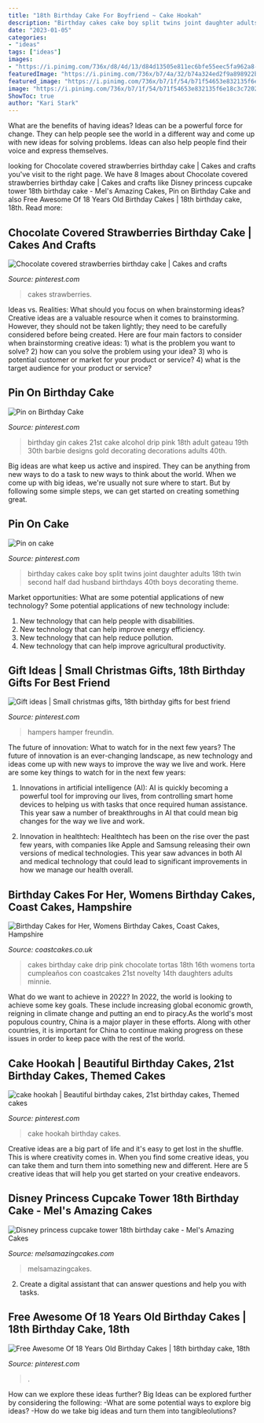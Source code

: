 ```yaml
---
title: "18th Birthday Cake For Boyfriend ~ Cake Hookah"
description: "Birthday cakes cake boy split twins joint daughter adults 18th twin second half dad husband birthdays 40th boys decorating theme"
date: "2023-01-05"
categories:
- "ideas"
tags: ["ideas"]
images:
- "https://i.pinimg.com/736x/d8/4d/13/d84d13505e811ec6bfe55eec5fa962a8--birthday-cakes-for-adults-first-birthday-cakes.jpg"
featuredImage: "https://i.pinimg.com/736x/b7/4a/32/b74a324ed2f9a898922b5e80cd6e2fc7.jpg"
featured_image: "https://i.pinimg.com/736x/b7/1f/54/b71f54653e832135f6e18c3c72026e29.jpg"
image: "https://i.pinimg.com/736x/b7/1f/54/b71f54653e832135f6e18c3c72026e29.jpg"
ShowToc: true
author: "Kari Stark"
---
```



What are the benefits of having ideas?
Ideas can be a powerful force for change. They can help people see the world in a different way and come up with new ideas for solving problems. Ideas can also help people find their voice and express themselves.

	

		
looking for Chocolate covered strawberries birthday cake | Cakes and crafts you've visit to the right page. We have 8 Images about Chocolate covered strawberries birthday cake | Cakes and crafts like Disney princess cupcake tower 18th birthday cake - Mel&#039;s Amazing Cakes, Pin on Birthday Cake and also Free Awesome Of 18 Years Old Birthday Cakes | 18th birthday cake, 18th. Read more:
		
    
## Chocolate Covered Strawberries Birthday Cake | Cakes And Crafts

<img loading=lazy src="https://s-media-cache-ak0.pinimg.com/736x/79/2d/1f/792d1f7811da860704233ffc12cbf460.jpg" onerror="this.onerror=null;this.src='https://tse1.mm.bing.net/th?id=OIP.5zZ-gFPPLdxoap2KlKvqmgHaJ6&amp;pid=15.1';" alt="Chocolate covered strawberries birthday cake | Cakes and crafts">

_Source: pinterest.com_

>cakes strawberries. 

	

Ideas vs. Realities: What should you focus on when brainstorming ideas?
Creative ideas are a valuable resource when it comes to brainstorming. However, they should not be taken lightly; they need to be carefully considered before being created. Here are four main factors to consider when brainstorming creative ideas: 1) what is the problem you want to solve? 2) how can you solve the problem using your idea? 3) who is potential customer or market for your product or service? 4) what is the target audience for your product or service?

    
## Pin On Birthday Cake

<img loading=lazy src="https://i.pinimg.com/736x/ae/96/77/ae9677a8aa2c67aabf8fe26236da7ca4.jpg" onerror="this.onerror=null;this.src='https://tse1.mm.bing.net/th?id=OIP.z-6sOpYs-IKiraOoG1A4iwHaJN&amp;pid=15.1';" alt="Pin on Birthday Cake">

_Source: pinterest.com_

>birthday gin cakes 21st cake alcohol drip pink 18th adult gateau 19th 30th barbie designs gold decorating decorations adults 40th. 

	

Big ideas are what keep us active and inspired. They can be anything from new ways to do a task to new ways to think about the world. When we come up with big ideas, we're usually not sure where to start. But by following some simple steps, we can get started on creating something great.

    
## Pin On Cake

<img loading=lazy src="https://i.pinimg.com/736x/d8/4d/13/d84d13505e811ec6bfe55eec5fa962a8--birthday-cakes-for-adults-first-birthday-cakes.jpg" onerror="this.onerror=null;this.src='https://tse2.mm.bing.net/th?id=OIP.sS9s-nX6_wuj70QJGUZM9wHaKC&amp;pid=15.1';" alt="Pin on cake">

_Source: pinterest.com_

>birthday cakes cake boy split twins joint daughter adults 18th twin second half dad husband birthdays 40th boys decorating theme. 

	

Market opportunities: What are some potential applications of new technology?
Some potential applications of new technology include: 
1. New technology that can help people with disabilities. 
2. New technology that can help improve energy efficiency. 
3. New technology that can help reduce pollution. 
4. New technology that can help improve agricultural productivity.

    
## Gift Ideas | Small Christmas Gifts, 18th Birthday Gifts For Best Friend

<img loading=lazy src="https://i.pinimg.com/736x/b7/4a/32/b74a324ed2f9a898922b5e80cd6e2fc7.jpg" onerror="this.onerror=null;this.src='https://tse4.mm.bing.net/th?id=OIP.9sxD3iWElTuAW5Hv2ojIqwHaJ3&amp;pid=15.1';" alt="Gift ideas | Small christmas gifts, 18th birthday gifts for best friend">

_Source: pinterest.com_

>hampers hamper freundin. 

	

The future of innovation: What to watch for in the next few years?
The future of innovation is an ever-changing landscape, as new technology and ideas come up with new ways to improve the way we live and work. Here are some key things to watch for in the next few years: 
1. Innovations in artificial intelligence (AI): AI is quickly becoming a powerful tool for improving our lives, from controlling smart home devices to helping us with tasks that once required human assistance. This year saw a number of breakthroughs in AI that could mean big changes for the way we live and work. 

2. Innovation in healthtech: Healthtech has been on the rise over the past few years, with companies like Apple and Samsung releasing their own versions of medical technologies. This year saw advances in both AI and medical technology that could lead to significant improvements in how we manage our health overall. 


    
## Birthday Cakes For Her, Womens Birthday Cakes, Coast Cakes, Hampshire

<img loading=lazy src="http://www.coastcakes.co.uk/wp-content/uploads/2013/11/Picture-36778s.jpg" onerror="this.onerror=null;this.src='https://tse1.mm.bing.net/th?id=OIP.f_ucNGJuIvXXCe8CWtAeqwHaLj&amp;pid=15.1';" alt="Birthday Cakes for Her, Womens Birthday Cakes, Coast Cakes, Hampshire">

_Source: coastcakes.co.uk_

>cakes birthday cake drip pink chocolate tortas 18th 16th womens torta cumpleaños con coastcakes 21st novelty 14th daughters adults minnie. 

	

What do we want to achieve in 2022?
In 2022, the world is looking to achieve some key goals. These include increasing global economic growth, reigning in climate change and putting an end to piracy.As the world's most populous country, China is a major player in these efforts. Along with other countries, it is important for China to continue making progress on these issues in order to keep pace with the rest of the world.

    
## Cake Hookah | Beautiful Birthday Cakes, 21st Birthday Cakes, Themed Cakes

<img loading=lazy src="https://i.pinimg.com/736x/39/05/ed/3905ede3a34c489c54ab7810b6fa2299.jpg" onerror="this.onerror=null;this.src='https://tse4.mm.bing.net/th?id=OIP.H1e6wXBFplLnqoU6cJ2oTwHaLH&amp;pid=15.1';" alt="cake hookah | Beautiful birthday cakes, 21st birthday cakes, Themed cakes">

_Source: pinterest.com_

>cake hookah birthday cakes. 

	

Creative ideas are a big part of life and it's easy to get lost in the shuffle. This is where creativity comes in. When you find some creative ideas, you can take them and turn them into something new and different. Here are 5 creative ideas that will help you get started on your creative endeavors.

    
## Disney Princess Cupcake Tower 18th Birthday Cake - Mel&#039;s Amazing Cakes

<img loading=lazy src="https://www.melsamazingcakes.com/wp-content/uploads/2017/01/IMG_8733-e1486279784563.jpg" onerror="this.onerror=null;this.src='https://tse2.mm.bing.net/th?id=OIP.cQ8AFSWkoKc7jHtKgfsPoQHaJ-&amp;pid=15.1';" alt="Disney princess cupcake tower 18th birthday cake - Mel&#039;s Amazing Cakes">

_Source: melsamazingcakes.com_

>melsamazingcakes. 

	

2. Create a digital assistant that can answer questions and help you with tasks.

    
## Free Awesome Of 18 Years Old Birthday Cakes | 18th Birthday Cake, 18th

<img loading=lazy src="https://i.pinimg.com/736x/b7/1f/54/b71f54653e832135f6e18c3c72026e29.jpg" onerror="this.onerror=null;this.src='https://tse4.mm.bing.net/th?id=OIP.83JCejJZPLDSudbDG3MScAHaNK&amp;pid=15.1';" alt="Free Awesome Of 18 Years Old Birthday Cakes | 18th birthday cake, 18th">

_Source: pinterest.com_

>. 

	

How can we explore these ideas further?
Big Ideas can be explored further by considering the following: 
-What are some potential ways to explore big ideas? 
-How do we take big ideas and turn them into tangibleolutions?

